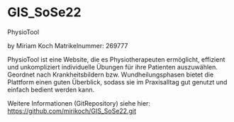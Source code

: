 # GIS_SoSe22
PhysioTool

by Miriam Koch
Matrikelnummer: 269777

PhysioTool ist eine Website, die es Physiotherapeuten ermöglicht, effizient und unkompliziert individuelle Übungen für ihre Patienten auszuwählen. 
Geordnet nach Krankheitsbildern bzw. Wundheilungsphasen bietet die Plattform einen guten Überblick, sodass sie im Praxisalltag gut genutzt und einfach bedient werden kann. 

Weitere Informationen (GitRepository) siehe hier:
https://github.com/mirikoch/GIS_SoSe22.git
